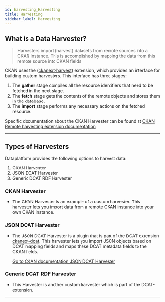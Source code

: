 ```yaml
---
id: harvesting_Harvesting
title: Harvesting
sidebar_label: Harvesting
---
```

## What is a Data Harvester?

> Harvesters import (harvest) datasets from remote sources into a CKAN instance. This is accomplished by mapping the data from this remote source into CKAN fields. 

CKAN uses the ([ckanext-harvest](https://github.com/ckan/ckanext-harvest)) extension, which provides an interface for building custom harvesters. This interface has three stages:
1. The **gather** stage compiles all the resource identifiers that need to be fetched in the next stage.
2. The **fetch** stage gets the contents of the remote objects and stores them in the database.
3. The **import** stage performs any necessary actions on the fetched resource.

Specific documentation about the CKAN Harvester can be found at <a href="https://github.com/ckan/ckanext-harvest" target="_blank">CKAN Remote harvesting extension documentation</a>


---


## Types of Harvesters

Dataplatform provides the following options to harvest data:
1. CKAN Harvester
2. JSON DCAT Harvester
3. Generic DCAT RDF Harvester

### CKAN Harvester
* The CKAN Harvester is an example of a custom harvester. This harvester lets you import data from a remote CKAN instance into your own CKAN instance.

### JSON DCAT Harvester
* The JSON DCAT Harvester is a plugin that is part of the DCAT-extension  <a href="https://github.com/ckan/ckanext-dcat" target="_blank">ckanext-dcat</a>. This harvester lets you import JSON objects based on DCAT mapping fields and maps these DCAT metadata fields to the CKAN fields.

    <a href="https://github.com/ckan/ckanext-dcat#json-dcat-harvester" target="_blank">Go to CKAN documentation JSON DCAT Harvester</a>

### Generic DCAT RDF Harvester
* This Harvester is another custom harvester which is part of the DCAT-extension.

---


